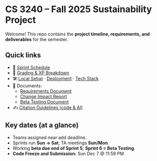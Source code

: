# CS 3240 – Fall 2025 Sustainability Project

Welcome! This repo contains the **project timeline, requirements, and deliverables** for the semester.

## Quick links
- 📅 [Sprint Schedule](docs/sprints.md)
- 🧭 [Grading & XP Breakdown](docs/grading.md)
- 🛠️ [Local Setup](docs/setup.md) · [Deployment](docs/deployment.md) · [Tech Stack](docs/tech_stack.md)
- 🧾 Documents:
  - [Requirements Document](#)
  - [Change Impact Report](#)
  - [Beta Testing Document](#)
- ✍️ [Citation Guidelines (code & AI)](docs/citation_guidelines.md)

## Key dates (at a glance)
- Teams assigned near add deadline.
- Sprints run **Sun → Sat**; TA meetings **Sun/Mon**.
- Working **beta due end of Sprint 5**; **Sprint 6 = Beta Testing**.
- **Code Freeze and Submission:** Sun Dec 7 @ 11:59 PM
